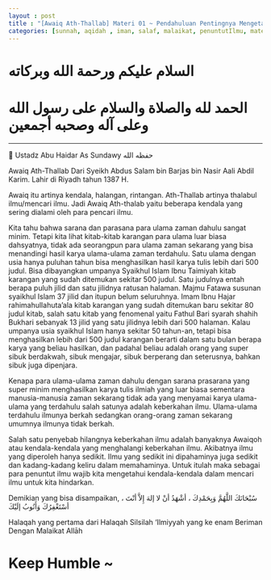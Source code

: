 ```yaml
---
layout : post
title : "[Awaiq Ath-Thallab] Materi 01 ~ Pendahuluan Pentingnya Mengetahui Penghlang-Penghalang Dalam MenuntutIlmu"
categories: [sunnah, aqidah , iman, salaf, malaikat, penuntutIlmu, materi1]
---
```

# السلام عليكم ورحمة الله وبركاته
# الحمد لله والصلاة والسلام على رسول الله وعلى آله وصحبه أجمعين

---
👤 Ustadz Abu Haidar As Sundawy حفظه الله

Awaiq Ath-Thallab Dari Syeikh Abdus Salam bin Barjas bin Nasir Aali Abdil Karim. Lahir di Riyadh tahun 1387 H.

Awaiq itu artinya kendala, halangan, rintangan. Ath-Thallab artinya thalabul ilmu/mencari ilmu. Jadi Awaiq Ath-thalab yaitu beberapa kendala yang sering dialami oleh para pencari ilmu.

Kita tahu bahwa sarana dan parasana para ulama zaman dahulu sangat minim. Tetapi kita lihat kitab-kitab karangan para ulama luar biasa dahsyatnya, tidak ada seorangpun para ulama zaman sekarang yang bisa menandingi hasil karya ulama-ulama zaman terdahulu. Satu ulama dengan usia hanya puluhan tahun bisa menghasilkan hasil karya tulis lebih dari 500 judul. Bisa dibayangkan umpanya Syaikhul Islam Ibnu Taimiyah kitab karangan yang sudah ditemukan sekitar 500 judul. Satu judulnya entah berapa puluh jilid dan satu jilidnya ratusan halaman. Majmu Fatawa susunan syaikhul Islam 37 jilid dan itupun belum seluruhnya. Imam Ibnu Hajar rahimahullahuta’ala kitab karangan yang sudah ditemukan baru sekitar 80 judul kitab, salah satu kitab yang fenomenal yaitu Fathul Bari syarah shahih Bukhari sebanyak 13 jilid yang satu jilidnya lebih dari 500 halaman. Kalau umpanya usia syaikhul Islam hanya sekitar 50 tahun-an, tetapi bisa menghasilkan lebih dari 500 judul karangan berarti dalam satu bulan berapa karya yang beliau hasilkan, dan padahal beliau adalah orang yang super sibuk berdakwah, sibuk mengajar, sibuk berperang dan seterusnya,  bahkan sibuk juga dipenjara.

Kenapa para ulama-ulama zaman dahulu dengan sarana prasarana yang super minim menghasilkan karya tulis ilmiah yang luar biasa sementara manusia-manusia zaman sekarang tidak ada yang menyamai karya ulama-ulama yang terdahulu salah satunya adalah keberkahan ilmu. Ulama-ulama terdahulu ilmunya berkah sedangkan orang-orang zaman sekarang umumnya ilmunya tidak berkah.

Salah satu penyebab hilangnya keberkahan ilmu adalah banyaknya Awaiqoh atau kendala-kendala yang menghalangi keberkahan ilmu. Akibatnya ilmu yang diperoleh hanya sedikit. Ilmu yang sedikit ini dipahaminya juga sedikit dan kadang-kadang keliru dalam memahaminya. Untuk itulah maka sebagai para penuntut ilmu wajib kita mengetahui kendala-kendala dalam mencari ilmu untuk kita hindarkan.

Demikian yang bisa disampaikan, سُبْحَانَكَ اللَّهُمَّ وَبِحَمْدِكَ ، أشْهَدُ أنْ لا إلهَ إِلاَّ أنْتَ ، أسْتَغْفِرُكَ وَأَتُوبُ إلَيْكَ


Halaqah yang pertama dari Halaqah Silsilah ‘Ilmiyyah yang ke enam Beriman Dengan Malaikat Allāh 

# Keep Humble ~
